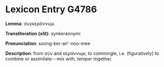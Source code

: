 # Lexicon Entry G4786

**Lemma**: συγκεράννυμι

**Transliteration (xlit)**: synkeránnymi

**Pronunciation**: soong-ker-an'-noo-mee

**Description**:
from σύν and κεράννυμι; to commingle, i.e. (figuratively) to combine or assimilate:--mix with, temper together.
